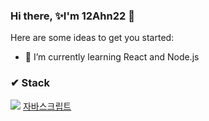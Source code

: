 ### Hi there, ✨I'm 12Ahn22 👋

Here are some ideas to get you started:

- 🌱 I’m currently learning React and Node.js

### ✔ Stack
<a href="#"><img src="https://img.shields.io/badge/Javascript-F7DF1E?style=flat-square&logo=Javascript&logoColor=white"/></a>
[자바스크립트](https://img.shields.io/badge/Javascript-F7DF1E?style=flat-square&logo=Javascript&logoColor=white)
